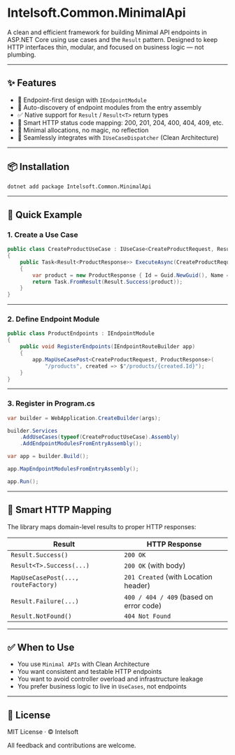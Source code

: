# Intelsoft.Common.MinimalApi

A clean and efficient framework for building Minimal API endpoints in ASP.NET Core using use cases and the `Result` pattern.
Designed to keep HTTP interfaces thin, modular, and focused on business logic — not plumbing.

---

## ✨ Features

- 🧩 Endpoint-first design with `IEndpointModule`
- 🚀 Auto-discovery of endpoint modules from the entry assembly
- ✅ Native support for `Result` / `Result<T>` return types
- 🔁 Smart HTTP status code mapping: 200, 201, 204, 400, 404, 409, etc.
- 🧼 Minimal allocations, no magic, no reflection
- 🔌 Seamlessly integrates with `IUseCaseDispatcher` (Clean Architecture)

---

## 📦 Installation

```bash
dotnet add package Intelsoft.Common.MinimalApi
```

---

## 🚀 Quick Example

### 1. Create a Use Case

```csharp
public class CreateProductUseCase : IUseCase<CreateProductRequest, Result<ProductResponse>>
{
    public Task<Result<ProductResponse>> ExecuteAsync(CreateProductRequest request, CancellationToken cancellationToken = default)
    {
        var product = new ProductResponse { Id = Guid.NewGuid(), Name = request.Name };
        return Task.FromResult(Result.Success(product));
    }
}
```

---

### 2. Define Endpoint Module

```csharp
public class ProductEndpoints : IEndpointModule
{
    public void RegisterEndpoints(IEndpointRouteBuilder app)
    {
        app.MapUseCasePost<CreateProductRequest, ProductResponse>(
            "/products", created => $"/products/{created.Id}");
    }
}
```

---

### 3. Register in Program.cs

```csharp
var builder = WebApplication.CreateBuilder(args);

builder.Services
    .AddUseCases(typeof(CreateProductUseCase).Assembly)
    .AddEndpointModulesFromEntryAssembly();

var app = builder.Build();

app.MapEndpointModulesFromEntryAssembly();

app.Run();
```

---

## 🧠 Smart HTTP Mapping

The library maps domain-level results to proper HTTP responses:

| Result                      | HTTP Response     |
|----------------------------|-------------------|
| `Result.Success()`         | `200 OK`          |
| `Result<T>.Success(...)`   | `200 OK` (with body) |
| `MapUseCasePost(..., routeFactory)` | `201 Created` (with Location header) |
| `Result.Failure(...)`      | `400 / 404 / 409` (based on error code) |
| `Result.NotFound()`        | `404 Not Found`   |

---

## ✅ When to Use

- You use `Minimal APIs` with Clean Architecture
- You want consistent and testable HTTP endpoints
- You want to avoid controller overload and infrastructure leakage
- You prefer business logic to live in `UseCases`, not endpoints

---

## 📄 License

MIT License · © Intelsoft

All feedback and contributions are welcome.
